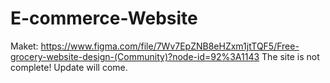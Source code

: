 # E-commerce-Website
Maket: https://www.figma.com/file/7Wv7EpZNB8eHZxm1jtTQF5/Free-grocery-website-design-(Community)?node-id=92%3A1143
The site is not complete! Update will come.
